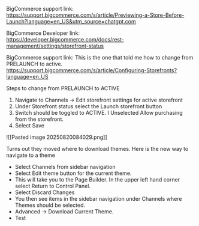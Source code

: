 BigCommerce support link:
https://support.bigcommerce.com/s/article/Previewing-a-Store-Before-Launch?language=en_US&utm_source=chatgpt.com

BigCommerce Developer link:
https://developer.bigcommerce.com/docs/rest-management/settings/storefront-status

BigCommerce support link:  This is the one that told me how to change from PRELAUNCH to active.
https://support.bigcommerce.com/s/article/Configuring-Storefronts?language=en_US

Steps to change from PRELAUNCH to ACTIVE
1. Navigate to Channels -> Edit storefront settings for active storefront
2. Under Storefront status select the Launch storefront button
3. Switch should be toggled to ACTIVE. I Unselected Allow purchasing from the storefront.
4. Select Save


![[Pasted image 20250820084029.png]]

Turns out they moved where to download themes. Here is the new way to navigate to a theme
- Select Channels from sidebar navigation
- Select Edit theme button for the current theme.
- This will take you to the Page Builder. In the upper left hand corner select Return to Control Panel.
- Select Discard Changes
- You then see items in the sidebar navigation under Channels where Themes should be selected.
- Advanced -> Download Current Theme.
- Test